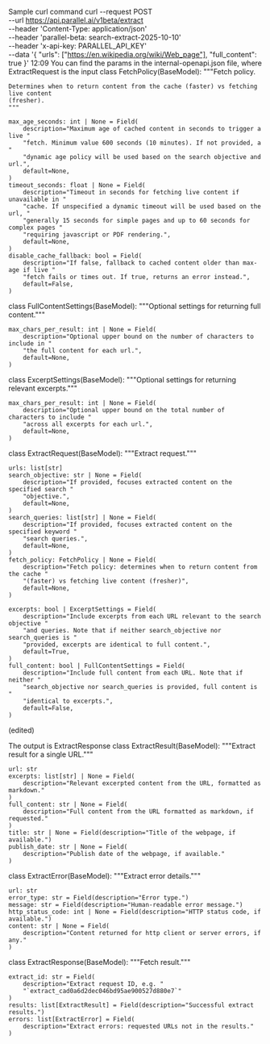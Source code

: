 Sample curl command
curl --request POST \
 --url https://api.parallel.ai/v1beta/extract \
 --header 'Content-Type: application/json' \
 --header 'parallel-beta: search-extract-2025-10-10' \
 --header 'x-api-key: PARALLEL_API_KEY' \
 --data '{
"urls": ["https://en.wikipedia.org/wiki/Web_page"],
"full_content": true
}'
12:09
You can find the params in the internal-openapi.json file, where ExtractRequest is the input
class FetchPolicy(BaseModel):
"""Fetch policy.

    Determines when to return content from the cache (faster) vs fetching live content
    (fresher).
    """

    max_age_seconds: int | None = Field(
        description="Maximum age of cached content in seconds to trigger a live "
        "fetch. Minimum value 600 seconds (10 minutes). If not provided, a "
        "dynamic age policy will be used based on the search objective and url.",
        default=None,
    )
    timeout_seconds: float | None = Field(
        description="Timeout in seconds for fetching live content if unavailable in "
        "cache. If unspecified a dynamic timeout will be used based on the url, "
        "generally 15 seconds for simple pages and up to 60 seconds for complex pages "
        "requiring javascript or PDF rendering.",
        default=None,
    )
    disable_cache_fallback: bool = Field(
        description="If false, fallback to cached content older than max-age if live "
        "fetch fails or times out. If true, returns an error instead.",
        default=False,
    )

class FullContentSettings(BaseModel):
"""Optional settings for returning full content."""

    max_chars_per_result: int | None = Field(
        description="Optional upper bound on the number of characters to include in "
        "the full content for each url.",
        default=None,
    )

class ExcerptSettings(BaseModel):
"""Optional settings for returning relevant excerpts."""

    max_chars_per_result: int | None = Field(
        description="Optional upper bound on the total number of characters to include "
        "across all excerpts for each url.",
        default=None,
    )

class ExtractRequest(BaseModel):
"""Extract request."""

    urls: list[str]
    search_objective: str | None = Field(
        description="If provided, focuses extracted content on the specified search "
        "objective.",
        default=None,
    )
    search_queries: list[str] | None = Field(
        description="If provided, focuses extracted content on the specified keyword "
        "search queries.",
        default=None,
    )
    fetch_policy: FetchPolicy | None = Field(
        description="Fetch policy: determines when to return content from the cache "
        "(faster) vs fetching live content (fresher)",
        default=None,
    )

    excerpts: bool | ExcerptSettings = Field(
        description="Include excerpts from each URL relevant to the search objective "
        "and queries. Note that if neither search_objective nor search_queries is "
        "provided, excerpts are identical to full content.",
        default=True,
    )
    full_content: bool | FullContentSettings = Field(
        description="Include full content from each URL. Note that if neither "
        "search_objective nor search_queries is provided, full content is "
        "identical to excerpts.",
        default=False,
    )

(edited)

The output is ExtractResponse
class ExtractResult(BaseModel):
"""Extract result for a single URL."""

    url: str
    excerpts: list[str] | None = Field(
        description="Relevant excerpted content from the URL, formatted as markdown."
    )
    full_content: str | None = Field(
        description="Full content from the URL formatted as markdown, if requested."
    )
    title: str | None = Field(description="Title of the webpage, if available.")
    publish_date: str | None = Field(
        description="Publish date of the webpage, if available."
    )

class ExtractError(BaseModel):
"""Extract error details."""

    url: str
    error_type: str = Field(description="Error type.")
    message: str = Field(description="Human-readable error message.")
    http_status_code: int | None = Field(description="HTTP status code, if available.")
    content: str | None = Field(
        description="Content returned for http client or server errors, if any."
    )

class ExtractResponse(BaseModel):
"""Fetch result."""

    extract_id: str = Field(
        description="Extract request ID, e.g. "
        "`extract_cad0a6d2dec046bd95ae900527d880e7`"
    )
    results: list[ExtractResult] = Field(description="Successful extract results.")
    errors: list[ExtractError] = Field(
        description="Extract errors: requested URLs not in the results."
    )
